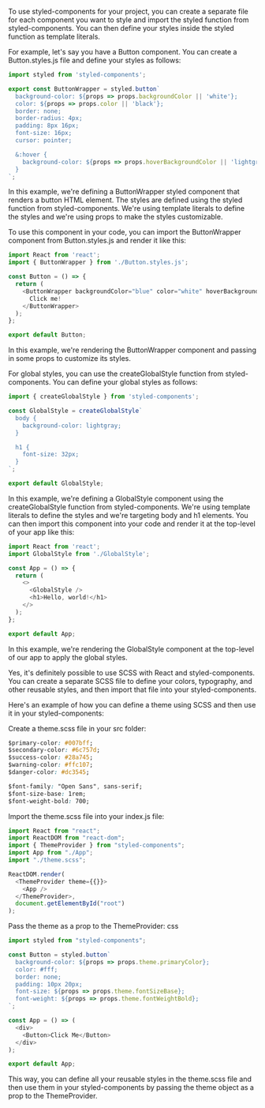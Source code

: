 To use styled-components for your project, you can create a separate file for each component you want to style and import the styled function from styled-components. You can then define your styles inside the styled function as template literals.

For example, let's say you have a Button component. You can create a Button.styles.js file and define your styles as follows:

```javascript
import styled from 'styled-components';

export const ButtonWrapper = styled.button`
  background-color: ${props => props.backgroundColor || 'white'};
  color: ${props => props.color || 'black'};
  border: none;
  border-radius: 4px;
  padding: 8px 16px;
  font-size: 16px;
  cursor: pointer;

  &:hover {
    background-color: ${props => props.hoverBackgroundColor || 'lightgray'};
  }
`;
```

In this example, we're defining a ButtonWrapper styled component that renders a button HTML element. The styles are defined using the styled function from styled-components. We're using template literals to define the styles and we're using props to make the styles customizable.

To use this component in your code, you can import the ButtonWrapper component from Button.styles.js and render it like this:

```javascript
import React from 'react';
import { ButtonWrapper } from './Button.styles.js';

const Button = () => {
  return (
    <ButtonWrapper backgroundColor="blue" color="white" hoverBackgroundColor="darkblue">
      Click me!
    </ButtonWrapper>
  );
};

export default Button;
```

In this example, we're rendering the ButtonWrapper component and passing in some props to customize its styles.

For global styles, you can use the createGlobalStyle function from styled-components. You can define your global styles as follows:

```javascript
import { createGlobalStyle } from 'styled-components';

const GlobalStyle = createGlobalStyle`
  body {
    background-color: lightgray;
  }

  h1 {
    font-size: 32px;
  }
`;

export default GlobalStyle;
```

In this example, we're defining a GlobalStyle component using the createGlobalStyle function from styled-components. We're using template literals to define the styles and we're targeting body and h1 elements. You can then import this component into your code and render it at the top-level of your app like this:

```javascript
import React from 'react';
import GlobalStyle from './GlobalStyle';

const App = () => {
  return (
    <>
      <GlobalStyle />
      <h1>Hello, world!</h1>
    </>
  );
};

export default App;
```

In this example, we're rendering the GlobalStyle component at the top-level of our app to apply the global styles.

<!--  -->

Yes, it's definitely possible to use SCSS with React and styled-components. You can create a separate SCSS file to define your colors, typography, and other reusable styles, and then import that file into your styled-components.

Here's an example of how you can define a theme using SCSS and then use it in your styled-components:

Create a theme.scss file in your src folder:

```css
$primary-color: #007bff;
$secondary-color: #6c757d;
$success-color: #28a745;
$warning-color: #ffc107;
$danger-color: #dc3545;

$font-family: "Open Sans", sans-serif;
$font-size-base: 1rem;
$font-weight-bold: 700;
```

Import the theme.scss file into your index.js file:

```javascript
import React from "react";
import ReactDOM from "react-dom";
import { ThemeProvider } from "styled-components";
import App from "./App";
import "./theme.scss";

ReactDOM.render(
  <ThemeProvider theme={{}}>
    <App />
  </ThemeProvider>,
  document.getElementById("root")
);
```

Pass the theme as a prop to the ThemeProvider:
css

```javascript
import styled from "styled-components";

const Button = styled.button`
  background-color: ${props => props.theme.primaryColor};
  color: #fff;
  border: none;
  padding: 10px 20px;
  font-size: ${props => props.theme.fontSizeBase};
  font-weight: ${props => props.theme.fontWeightBold};
`;

const App = () => (
  <div>
    <Button>Click Me</Button>
  </div>
);

export default App;
```

This way, you can define all your reusable styles in the theme.scss file and then use them in your styled-components by passing the theme object as a prop to the ThemeProvider.